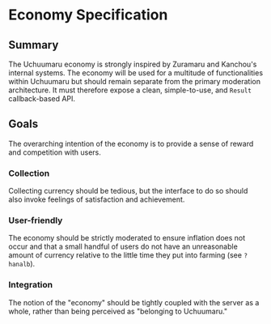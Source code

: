 # Economy Specification
## Summary

The Uchuumaru economy is strongly inspired by Zuramaru and Kanchou's internal systems. The economy will be used for a multitude of functionalities within Uchuumaru but should remain separate from the primary moderation architecture. It must therefore expose a clean, simple-to-use, and `Result` callback-based API. 

## Goals
The overarching intention of the economy is to provide a sense of reward and competition with users. 

### Collection
Collecting currency should be tedious, but the interface to do so should also invoke feelings of satisfaction and achievement.  

### User-friendly
The economy should be strictly moderated to ensure inflation does not occur and that a small handful of users do not have an unreasonable amount of currency relative to the little time they put into farming (see `?hanalb`). 

### Integration
The notion of the "economy" should be tightly coupled with the server as a whole, rather than being perceived as "belonging to Uchuumaru." 
